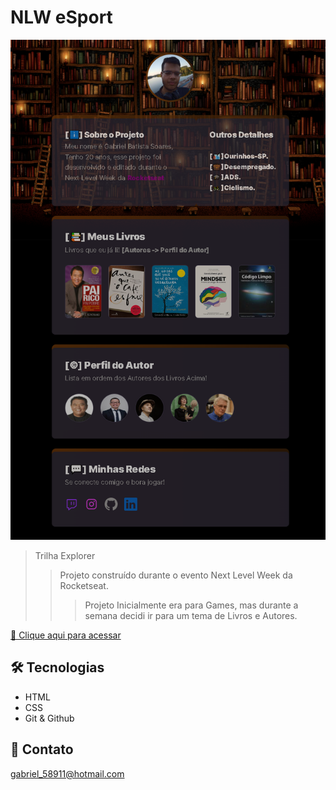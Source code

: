 # NLW eSport

![preview](./.github/preview.png)

> Trilha Explorer
>> Projeto construído durante o evento Next Level Week da Rocketseat.
>>> Projeto Inicialmente era para Games, mas durante a semana decidi ir para um tema de Livros e Autores.

[🔗 Clique aqui para acessar](https://Batista014.github.io/NLW)

## 🛠 Tecnologias

- HTML
- CSS
- Git & Github

## 🎯 Contato

gabriel_58911@hotmail.com